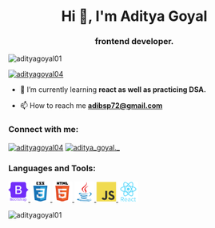 <h1 align="center">Hi 👋, I'm Aditya Goyal</h1>
<h3 align="center">frontend developer.</h3>

<p align="left"> <img src="https://komarev.com/ghpvc/?username=adityagoyal01&label=Profile%20views&color=0e75b6&style=flat" alt="adityagoyal01" /> </p>

<p align="left"> <a href="https://twitter.com/adityagoyal04" target="blank"><img src="https://img.shields.io/twitter/follow/adityagoyal04?logo=twitter&style=for-the-badge" alt="adityagoyal04" /></a> </p>

- 🌱 I’m currently learning **react as well as practicing DSA.**

- 📫 How to reach me **adibsp72@gmail.com**

<h3 align="left">Connect with me:</h3>
<p align="left">
<a href="https://twitter.com/adityagoyal04" target="blank"><img align="center" src="https://raw.githubusercontent.com/rahuldkjain/github-profile-readme-generator/master/src/images/icons/Social/twitter.svg" alt="adityagoyal04" height="30" width="40" /></a>
<a href="https://instagram.com/aditya_goyal._" target="blank"><img align="center" src="https://raw.githubusercontent.com/rahuldkjain/github-profile-readme-generator/master/src/images/icons/Social/instagram.svg" alt="aditya_goyal._" height="30" width="40" /></a>


<h3 align="left">Languages and Tools:</h3>
<p align="left"> <a href="https://getbootstrap.com" target="_blank" rel="noreferrer"> <img src="https://raw.githubusercontent.com/devicons/devicon/master/icons/bootstrap/bootstrap-plain-wordmark.svg" alt="bootstrap" width="40" height="40"/> </a> <a href="https://www.w3schools.com/css/" target="_blank" rel="noreferrer"> <img src="https://raw.githubusercontent.com/devicons/devicon/master/icons/css3/css3-original-wordmark.svg" alt="css3" width="40" height="40"/> </a> <a href="https://www.w3.org/html/" target="_blank" rel="noreferrer"> <img src="https://raw.githubusercontent.com/devicons/devicon/master/icons/html5/html5-original-wordmark.svg" alt="html5" width="40" height="40"/> </a> <a href="https://www.java.com" target="_blank" rel="noreferrer"> <img src="https://raw.githubusercontent.com/devicons/devicon/master/icons/java/java-original.svg" alt="java" width="40" height="40"/> </a> <a href="https://developer.mozilla.org/en-US/docs/Web/JavaScript" target="_blank" rel="noreferrer"> <img src="https://raw.githubusercontent.com/devicons/devicon/master/icons/javascript/javascript-original.svg" alt="javascript" width="40" height="40"/> </a> <a href="https://reactjs.org/" target="_blank" rel="noreferrer"> <img src="https://raw.githubusercontent.com/devicons/devicon/master/icons/react/react-original-wordmark.svg" alt="react" width="40" height="40"/> </a> </p>

<p><img align="center" src="https://github-readme-stats.vercel.app/api/top-langs?username=adityagoyal01&show_icons=true&locale=en&layout=compact" alt="adityagoyal01" /></p>
